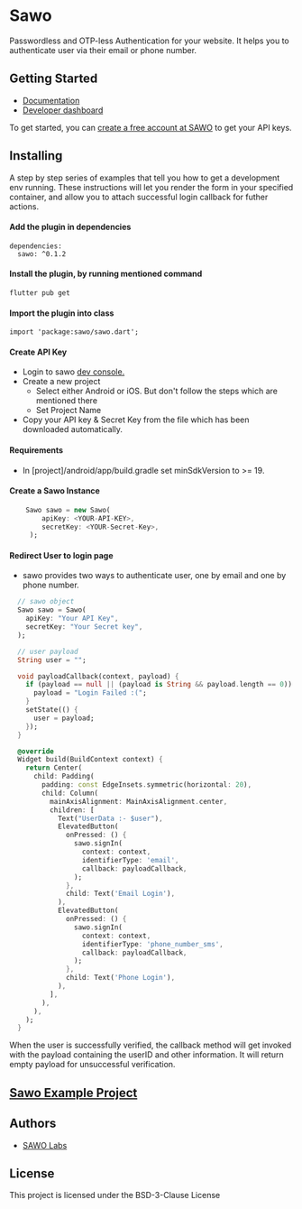 # Sawo

Passwordless and OTP-less Authentication for your website. It helps you to authenticate user via their email or phone number.

## Getting Started

- [Documentation](https://docs.sawolabs.com/sawo)
- [Developer dashboard](https://dev.sawolabs.com/)

To get started, you can [create a free account at SAWO](https://dev.sawolabs.com/) to get your API keys.

## Installing

A step by step series of examples that tell you how to get a development env running. These instructions will let you render the form in your specified container, and allow you to attach successful login callback for futher actions.

#### Add the plugin in dependencies

```
dependencies:
  sawo: ^0.1.2
```

#### Install the plugin, by running mentioned command

```
flutter pub get
```

#### Import the plugin into class

```
import 'package:sawo/sawo.dart';
```

#### Create API Key

- Login to sawo [dev console.](dev.sawolabs.com)
- Create a new project
  - Select either Android or iOS. But don't follow the steps which are mentioned there
  - Set Project Name
- Copy your API key & Secret Key from the file which has been downloaded automatically.

#### Requirements

- In [project]/android/app/build.gradle set minSdkVersion to >= 19.

#### Create a Sawo Instance

```dart
    Sawo sawo = new Sawo(
        apiKey: <YOUR-API-KEY>,
        secretKey: <YOUR-Secret-Key>,
     );
```

#### Redirect User to login page

- sawo provides two ways to authenticate user, one by email and one by phone number.

```dart
  // sawo object
  Sawo sawo = Sawo(
    apiKey: "Your API Key",
    secretKey: "Your Secret key",
  );

  // user payload
  String user = "";

  void payloadCallback(context, payload) {
    if (payload == null || (payload is String && payload.length == 0)) {
      payload = "Login Failed :(";
    }
    setState(() {
      user = payload;
    });
  }

  @override
  Widget build(BuildContext context) {
    return Center(
      child: Padding(
        padding: const EdgeInsets.symmetric(horizontal: 20),
        child: Column(
          mainAxisAlignment: MainAxisAlignment.center,
          children: [
            Text("UserData :- $user"),
            ElevatedButton(
              onPressed: () {
                sawo.signIn(
                  context: context,
                  identifierType: 'email',
                  callback: payloadCallback,
                );
              },
              child: Text('Email Login'),
            ),
            ElevatedButton(
              onPressed: () {
                sawo.signIn(
                  context: context,
                  identifierType: 'phone_number_sms',
                  callback: payloadCallback,
                );
              },
              child: Text('Phone Login'),
            ),
          ],
        ),
      ),
    );
  }
```

When the user is successfully verified, the callback method will get invoked with the payload containing the userID and other information. It will return empty payload for unsuccessful verification.

## [Sawo Example Project](https://pub.dev/packages/sawo/example)

## Authors

- [SAWO Labs](https://github.com/sawolabs)

## License

This project is licensed under the BSD-3-Clause License
